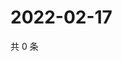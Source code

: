 # 2022-02-17

共 0 条

<!-- BEGIN WEIBO -->
<!-- 最后更新时间 Thu Feb 17 2022 23:09:38 GMT+0800 (China Standard Time) -->

<!-- END WEIBO -->
